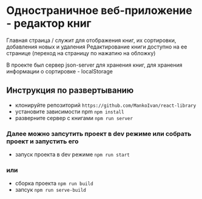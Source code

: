 # Одностраничное веб-приложение - редактор книг

Главная страица / служит для отображения книг, их сортировки, добавления новых и удаления
Редактирование книги доступно на ее странице (переход на страницу по нажатию на обложку)

В проекте был сервер json-server для хранения книг, для хранения информации о сортировке - localStorage

## Инструкция по развертыванию
- клонируйте репозиторий `https://github.com/MankoIvan/react-library`
- уcтановите зависимости npm `npm install`
- разверните сервер с книгами `npm run server`
### Далее можно запсутить проект в dev режиме или собрать проект и запустить его
- запуск проекта в dev режиме `npm run start`
### или
- сборка проекта `npm run build`
- запсук `npm run serve-build`